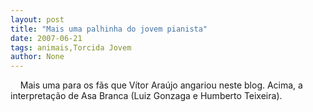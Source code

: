 ```yaml
---
layout: post
title: "Mais uma palhinha do jovem pianista"
date: 2007-06-21
tags: animais,Torcida Jovem
author: None
---
```


&nbsp;
&nbsp;
Mais uma para os f&atilde;s que V&iacute;tor Ara&uacute;jo angariou neste blog. Acima, a interpreta&ccedil;&atilde;o de Asa Branca (Luiz Gonzaga e Humberto Teixeira). 